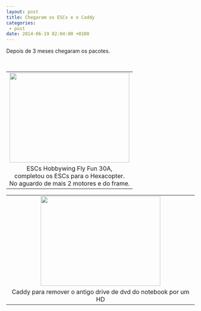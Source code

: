 ```yaml
---
layout: post
title: Chegaram os ESCs e o Caddy
categories:
 - post
date: 2014-06-19 02:04:00 +0100
---
```


<div class="separator" style="clear: both; text-align: justify;">
Depois de 3 meses chegaram os pacotes.</div>

<div class="separator" style="clear: both; text-align: justify;">
</div>

<a name="more"></a>  

<div class="separator" style="clear: both; text-align: justify;">
<br/></div>

<table align="center" cellpadding="0" cellspacing="0" class="tr-caption-container" style="margin-left: auto; margin-right: auto; text-align: center;"><tbody>
<tr><td style="text-align: center;"><a href="http://3.bp.blogspot.com/-YO18oPq79FA/U6I14YypTgI/AAAAAAAAr0E/vMHu5BNv4ds/s1600/IMG_20140618_215007.jpg" imageanchor="1" style="margin-left: auto; margin-right: auto;"><img border="0" height="240" src="http://3.bp.blogspot.com/-YO18oPq79FA/U6I14YypTgI/AAAAAAAAr0E/vMHu5BNv4ds/s1600/IMG_20140618_215007.jpg" width="320"/></a></td></tr>
<tr><td class="tr-caption" style="text-align: center;">ESCs Hobbywing Fly Fun 30A,<br/>
completou os ESCs para o Hexacopter.<br/>
No aguardo de mais 2 motores e do frame.</td></tr>
</tbody></table>

  

<table align="center" cellpadding="0" cellspacing="0" class="tr-caption-container" style="margin-left: auto; margin-right: auto; text-align: center;"><tbody>
<tr><td style="text-align: center;"><a href="http://2.bp.blogspot.com/-ahBgZj1qogU/U6I14Wx3WZI/AAAAAAAAr0E/AKl0QE2lcug/s1600/IMG_20140618_175825.jpg" imageanchor="1" style="margin-left: auto; margin-right: auto;"><img border="0" height="240" src="http://2.bp.blogspot.com/-ahBgZj1qogU/U6I14Wx3WZI/AAAAAAAAr0E/AKl0QE2lcug/s1600/IMG_20140618_175825.jpg" width="320"/></a></td></tr>
<tr><td class="tr-caption" style="text-align: center;">Caddy para remover o antigo drive de dvd do notebook por um HD</td></tr>
</tbody></table>

  